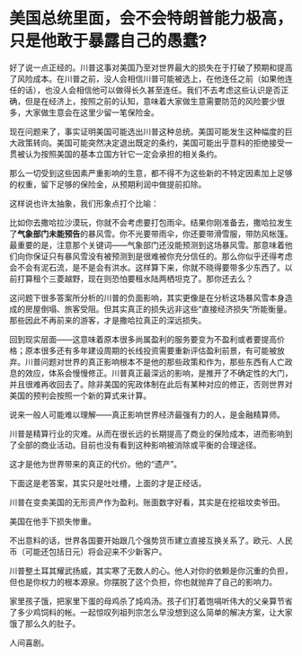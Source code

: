 # 美国总统里面，会不会特朗普能力极高，只是他敢于暴露自己的愚蠢?

好了说一点正经的。川普这事对美国乃至对世界最大的损失在于打破了预期和提高了风险成本。在川普之前，没人会相信川普可能被选上，在他连任之前（如果他连任的话），也没人会相信他可以做得长久甚至连任。我们不去考虑这些认识是否正确，但是在经济上，按照之前的认知，意味着大家做生意需要防范的风险要少很多，大家做生意会在这里少留一笔保险金。

现在问题来了，事实证明美国可能选出川普这种总统。美国可能发生这种幅度的巨大政策转向。美国可能突然决定退出既定的条约，美国可能出乎意料的拒绝接受一贯被认为按照美国的基本立国方针它一定会承担的相关条约。

那么一切受到这些因素严重影响的生意，都不得不为这些新的不特定因素加上足够的权重，留下足够的保险金，从预期利润中做提前扣除。

这样说也许太抽象，我们形象点打个比喻：

比如你去撒哈拉沙漠玩，你就不会考虑要打包雨伞。结果你刚准备去，撒哈拉发生了**气象部门未能预告**的暴风雪。你不光要带雨伞，你还要带滑雪服，带防风帐篷。最重要的是，注意那个关键词——气象部门还没能预测到这场暴风雪。那意味着他们向你保证只有暴风雪没有被预测到是很难被你充分信任的。那么你似乎还得考虑会不会有泥石流，是不是会有洪水。这样算下来，你就不晓得要带多少东西了。以前打算租个三菱越野，现在则恐怕要租水陆两栖坦克了。那你还去么？

这问题下很多答案所分析的川普的负面影响，其实更像是在分析这场暴风雪本身造成的房屋倒塌、旅客受阻。但其实真正的损失远非这些“直接经济损失”所能衡量。那些因此不再前来的游客，才是撒哈拉真正的深远损失。

回到现实层面——这意味着原本很多尚属盈利的服务要变为不盈利或者要提高价格；原本很多还有多年建设周期的长线投资需要重新评估盈利前景，有可能被放弃。川普问题对世界的真正影响根本不是他的那些政策和作为，那些东西有人亡政息的效应，体系会慢慢修正。川普真正最深远的影响，是推开了不确定性的大门，并且很难再收回去了。除非美国的宪政体制在此后有某种对应的修正，否则世界对美国的预判会按照一个新的算式来计算。

说来一般人可能难以理解——真正影响世界经济最强有力的人，是金融精算师。

川普是精算行业的灾难。从而在很长远的长期提高了商业的保险成本，进而影响到了全部的商业活动。目前也没有看到这种影响被消除或平衡的合理途径。

这才是他为世界带来的真正的代价。他的“遗产”。

  


下面这是老答案，其实只是吐吐槽，上面的才是正经话。

川普在变卖美国的无形资产作为盈利。账面数字好看，其实是在挖祖坟卖爷田。

美国在他手下损失惨重。

不出意料的话，世界各国要开始跟几个强势货币建立直接互换关系了。欧元、人民币（可能还包括日元）将会迎来不少新客户。

川普整土耳其耀武扬威，其实寒了无数人的心。他人对你的依赖是你沉重的负担，但也是你权力的根本源泉。你摆脱了这个负担，你也就抛弃了自己的影响力。

家里孩子饿，把家里下蛋的母鸡杀了炖鸡汤。孩子们打着饱嗝听伟大的父亲算节省了多少鸡饲料的帐。一起惊叹列祖列宗怎么早没想到这么简单的解决方案，让大家饿了那么久的肚子。

人间喜剧。



